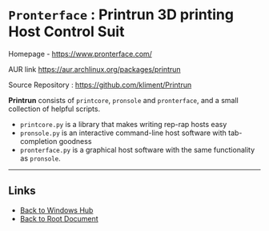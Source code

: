 # `Pronterface` : Printrun 3D printing Host Control Suit

Homepage - <https://www.pronterface.com/>

AUR link <https://aur.archlinux.org/packages/printrun>

Source Repository : <https://github.com/kliment/Printrun>

**Printrun** consists of `printcore`, `pronsole` and `pronterface`, and a small collection of helpful scripts.
- `printcore.py` is a library that makes writing rep-rap hosts easy
- `pronsole.py` is an interactive command-line host software with tab-completion goodness
- `pronterface.py` is a graphical host software with the same functionality as `pronsole`.

----
<!-- Footer Begins Here -->
## Links

- [Back to Windows Hub](./README.md)
- [Back to Root Document](../README.md)

